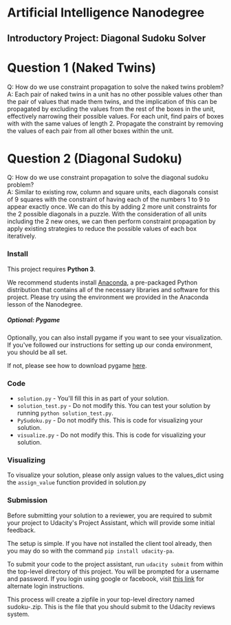# Artificial Intelligence Nanodegree
## Introductory Project: Diagonal Sudoku Solver

# Question 1 (Naked Twins)
Q: How do we use constraint propagation to solve the naked twins problem?  
A: Each pair of naked twins in a unit has no other possible values other than the pair of values that made them twins,
and the implication of this can be propagated by excluding the values from the rest of the boxes in the unit, effectively narrowing their possible values.
For each unit, find pairs of boxes with with the same values of length 2.
Propagate the constraint by removing the values of each pair from all other boxes within the unit.

# Question 2 (Diagonal Sudoku)
Q: How do we use constraint propagation to solve the diagonal sudoku problem?  
A: Similar to existing row, column and square units, each diagonals consist of 9 squares
with the constraint of having each of the numbers 1 to 9 to appear exactly once.
We can do this by adding 2 more unit constraints for the 2 possible diagonals in a puzzle.
With the consideration of all units including the 2 new ones,
we can then perform constraint propagation by apply existing strategies to reduce the possible values of each box iteratively.

### Install

This project requires **Python 3**.

We recommend students install [Anaconda](https://www.continuum.io/downloads), a pre-packaged Python distribution that contains all of the necessary libraries and software for this project. 
Please try using the environment we provided in the Anaconda lesson of the Nanodegree.

##### Optional: Pygame

Optionally, you can also install pygame if you want to see your visualization. If you've followed our instructions for setting up our conda environment, you should be all set.

If not, please see how to download pygame [here](http://www.pygame.org/download.shtml).

### Code

* `solution.py` - You'll fill this in as part of your solution.
* `solution_test.py` - Do not modify this. You can test your solution by running `python solution_test.py`.
* `PySudoku.py` - Do not modify this. This is code for visualizing your solution.
* `visualize.py` - Do not modify this. This is code for visualizing your solution.

### Visualizing

To visualize your solution, please only assign values to the values_dict using the `assign_value` function provided in solution.py

### Submission
Before submitting your solution to a reviewer, you are required to submit your project to Udacity's Project Assistant, which will provide some initial feedback.  

The setup is simple.  If you have not installed the client tool already, then you may do so with the command `pip install udacity-pa`.  

To submit your code to the project assistant, run `udacity submit` from within the top-level directory of this project.  You will be prompted for a username and password.  If you login using google or facebook, visit [this link](https://project-assistant.udacity.com/auth_tokens/jwt_login) for alternate login instructions.

This process will create a zipfile in your top-level directory named sudoku-<id>.zip.  This is the file that you should submit to the Udacity reviews system.

